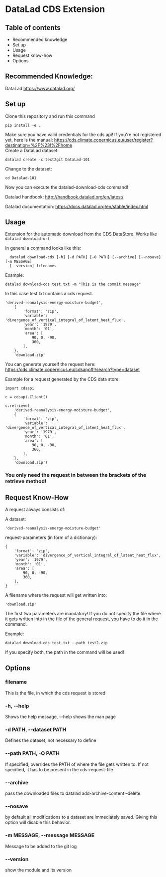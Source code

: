 # DataLad CDS Extension

## Table of contents

- Recommended knowledge
- Set up
- Usage
- Request know-how
- Options



## Recommended Knowledge:

DataLad https://www.datalad.org/

## Set up
Clone this repository and run this command

    pip install -e .

Make sure you have valid credentials for the cds api!
If you're not registered yet, here is the manual:
https://cds.climate.copernicus.eu/user/register?destination=%2F%23!%2Fhome \
Create a DataLad dataset:

    datalad create -c text2git DataLad-101
Change to the dataset:

    cd Datalad-101

Now you can execute the datalad-download-cds command!

Datalad handbook:
http://handbook.datalad.org/en/latest/

Datalad documentation:
https://docs.datalad.org/en/stable/index.html

## Usage
Extension for the automatic download from the CDS DataStore.
Works like `datalad download-url`


In general a command looks like this:

      datalad download-cds [-h] [-d PATH] [-O PATH] [--archive] [--nosave] [-m MESSAGE]
      [--version] filenames

Example:

    datalad download-cds test.txt -m "This is the commit message"


In this case test.txt contains a cds request.

    'derived-reanalysis-energy-moisture-budget',
        {
            'format': 'zip',
            'variable': 'divergence_of_vertical_integral_of_latent_heat_flux',
            'year': '1979',
            'month': '01',
            'area': [
                90, 0, -90,
                360,
            ],
        },
        'download.zip'

You can generate yourself the request here:
https://cds.climate.copernicus.eu/cdsapp#!/search?type=dataset

Example for a request generated by the CDS data store:

    import cdsapi

    c = cdsapi.Client()

    c.retrieve(
        'derived-reanalysis-energy-moisture-budget',
        {
            'format': 'zip',
            'variable': 'divergence_of_vertical_integral_of_latent_heat_flux',
            'year': '1979',
            'month': '01',
            'area': [
                90, 0, -90,
                360,
            ],
        },
        'download.zip')

### You only need the request in between the brackets of the retrieve method!

## Request Know-How

A request always consists of:

A dataset: 

`'derived-reanalysis-energy-moisture-budget'`

request-parameters (in form of a dictionary):

    {
        'format': 'zip',
        'variable': 'divergence_of_vertical_integral_of_latent_heat_flux',
        'year': '1979',
        'month': '01',
        'area': [
            90, 0, -90,
            360,
        ],
    }

A filename where the request will get written into:

`'download.zip'`

The first two parameters are mandatory! If you do not specify the file where it gets written into in the file of the general request, you have to do it in the command.

Example:

    datalad download-cds test.txt --path test2.zip

If you specify both, the path in the command will be used!

## Options

### filename
This is the file, in which the cds request is stored

### -h, --help
Shows the help message, --help shows the man page

### -d PATH, --dataset PATH
Defines the dataset, not necessary to define

### --path PATH, -O PATH
If specified, overrides the PATH of where the file gets written to. If not specified, it has to be present in the cds-request-file

### --archive
pass the downloaded files to datalad add-archive-content –delete.

### --nosave
by default all modifications to a dataset are immediately saved. Giving this option will disable this behavior.

### -m MESSAGE, --message MESSAGE
Message to be added to the git log

### --version
show the module and its version
